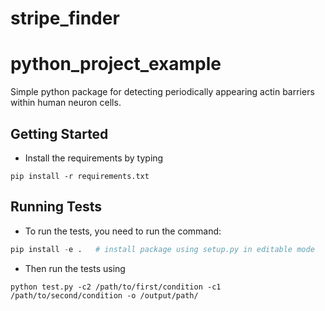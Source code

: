 # stripe_finder

python_project_example
=====================

Simple python package for detecting periodically appearing actin barriers within human neuron cells.

Getting Started
---------------

* Install the requirements by typing
```
pip install -r requirements.txt
```

Running Tests
-------------

* To run the tests, you need to run the command:
```python
pip install -e .   # install package using setup.py in editable mode
```
* Then run the tests using 
```
python test.py -c2 /path/to/first/condition -c1 /path/to/second/condition -o /output/path/
``` 
